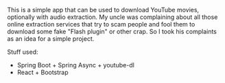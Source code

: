 This is a simple app that can be used to download YouTube movies, optionally with audio extraction. My uncle was complaining about all those online extraction services that try to scam people and fool them to download some fake "Flash plugin" or other crap. So I took his complaints as an idea for a simple project.

Stuff used:
* Spring Boot + Spring Async + youtube-dl
* React + Bootstrap
